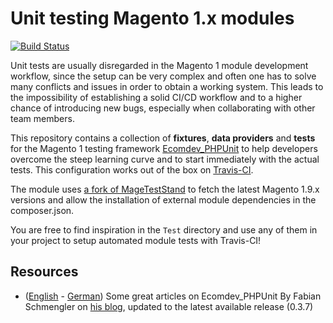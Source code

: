 # Unit testing Magento 1.x modules

[![Build Status](https://travis-ci.com/gpaddis/magento1-tests.svg?branch=master)](https://travis-ci.com/gpaddis/magento1-tests)

Unit tests are usually disregarded in the Magento 1 module development workflow, since the setup can be very complex and often one has to solve many conflicts and issues in order to obtain a working system. This leads to the impossibility of establishing a solid CI/CD workflow and to a higher chance of introducing new bugs, especially when collaborating with other team members.

This repository contains a collection of **fixtures**, **data providers** and **tests** for the Magento 1 testing framework [Ecomdev_PHPUnit](https://github.com/EcomDev/EcomDev_PHPUnit) to help developers overcome the steep learning curve and to start immediately with the actual tests. This configuration works out of the box on [Travis-CI](https://travis-ci.org/).

The module uses [a fork of MageTestStand](https://github.com/gpaddis/MageTestStand) to fetch the latest Magento 1.9.x versions and allow the installation of external module dependencies in the composer.json.

You are free to find inspiration in the `Test` directory and use any of them in your project to setup automated module tests with Travis-CI!

## Resources
* ([English](https://www.schmengler-se.de/en/category/magento/ecomdev_phpunit/) - [German](https://www.schmengler-se.de/category/magento/ecomdev_phpunit/)) Some great articles on Ecomdev_PHPUnit By Fabian Schmengler on [his blog](https://www.schmengler-se.de/en/), updated to the latest available release (0.3.7)
